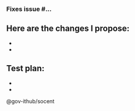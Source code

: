 ### Fixes issue #...

Here are the changes I propose:
-  
-  
-  

Test plan:
- 
-
-

@gov-ithub/socent
